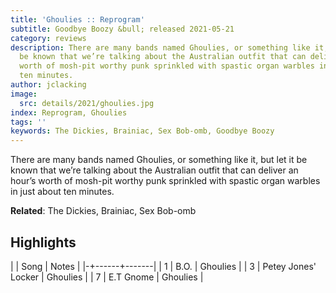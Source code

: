 ```yaml
---
title: 'Ghoulies :: Reprogram'
subtitle: Goodbye Boozy &bull; released 2021-05-21
category: reviews
description: There are many bands named Ghoulies, or something like it, but let it
  be known that we’re talking about the Australian outfit that can deliver an hour’s
  worth of mosh-pit worthy punk sprinkled with spastic organ warbles in just about
  ten minutes.
author: jclacking
image:
  src: details/2021/ghoulies.jpg
index: Reprogram, Ghoulies
tags: ''
keywords: The Dickies, Brainiac, Sex Bob-omb, Goodbye Boozy
---
```

There are many bands named Ghoulies, or something like it, but let it be known that we’re talking about the Australian outfit that can deliver an hour’s worth of mosh-pit worthy punk sprinkled with spastic organ warbles in just about ten minutes.<!--more-->

**Related**: The Dickies, Brainiac, Sex Bob-omb

## Highlights

| | Song | Notes |
|-+------+-------|
| 1 | B.O. | Ghoulies |
| 3 | Petey Jones' Locker | Ghoulies |
| 7 | E.T Gnome | Ghoulies |

